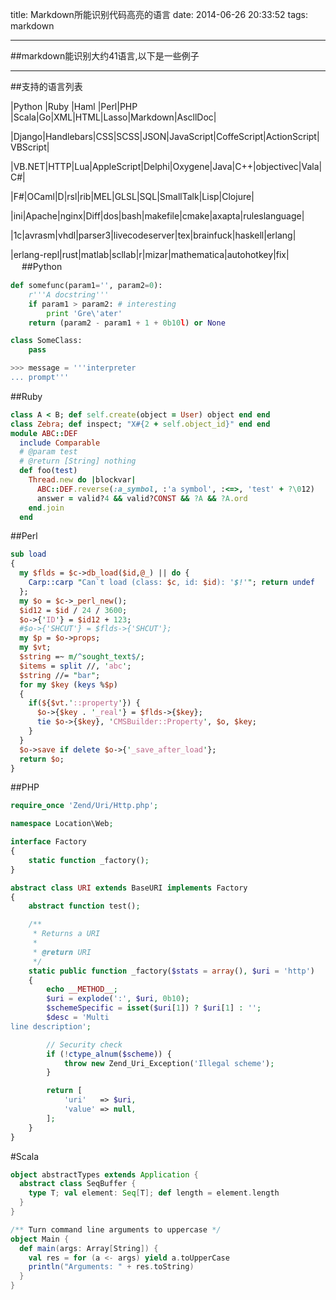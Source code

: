 title: Markdown所能识别代码高亮的语言
date: 2014-06-26 20:33:52
tags: markdown

---
##markdown能识别大约41语言,以下是一些例子


****

##支持的语言列表
<!--more-->
|Python |Ruby |Haml |Perl|PHP |Scala|Go|XML|HTML|Lasso|Markdown|AscllDoc|

|Django|Handlebars|CSS|SCSS|JSON|JavaScript|CoffeScript|ActionScript|VBScript|

|VB.NET|HTTP|Lua|AppleScript|Delphi|Oxygene|Java|C++|objectivec|Vala|C#|

|F#|OCaml|D|rsl|rib|MEL|GLSL|SQL|SmallTalk|Lisp|Clojure|

|ini|Apache|nginx|Diff|dos|bash|makefile|cmake|axapta|ruleslanguage|

|1c|avrasm|vhdl|parser3|livecodeserver|tex|brainfuck|haskell|erlang|

|erlang-repl|rust|matlab|scllab|r|mizar|mathematica|autohotkey|fix|
　
##Python
```Python
def somefunc(param1='', param2=0):
    r'''A docstring'''
    if param1 > param2: # interesting
        print 'Gre\'ater'
    return (param2 - param1 + 1 + 0b10l) or None

class SomeClass:
    pass

>>> message = '''interpreter
... prompt'''
```

##Ruby
```Ruby
class A < B; def self.create(object = User) object end end
class Zebra; def inspect; "X#{2 + self.object_id}" end end
module ABC::DEF
  include Comparable
  # @param test
  # @return [String] nothing
  def foo(test)
    Thread.new do |blockvar|
      ABC::DEF.reverse(:a_symbol, :'a symbol', :<=>, 'test' + ?\012)
      answer = valid?4 && valid?CONST && ?A && ?A.ord
    end.join
  end
```

##Perl
```Perl
sub load
{
  my $flds = $c->db_load($id,@_) || do {
    Carp::carp "Can`t load (class: $c, id: $id): '$!'"; return undef
  };
  my $o = $c->_perl_new();
  $id12 = $id / 24 / 3600;
  $o->{'ID'} = $id12 + 123;
  #$o->{'SHCUT'} = $flds->{'SHCUT'};
  my $p = $o->props;
  my $vt;
  $string =~ m/^sought_text$/;
  $items = split //, 'abc';
  $string //= "bar";
  for my $key (keys %$p)
  {
    if(${$vt.'::property'}) {
      $o->{$key . '_real'} = $flds->{$key};
      tie $o->{$key}, 'CMSBuilder::Property', $o, $key;
    }
  }
  $o->save if delete $o->{'_save_after_load'};
  return $o;
}
```

##PHP
```PHP
require_once 'Zend/Uri/Http.php';

namespace Location\Web;

interface Factory
{
    static function _factory();
}

abstract class URI extends BaseURI implements Factory
{
    abstract function test();

    /**
     * Returns a URI
     *
     * @return URI
     */
    static public function _factory($stats = array(), $uri = 'http')
    {
        echo __METHOD__;
        $uri = explode(':', $uri, 0b10);
        $schemeSpecific = isset($uri[1]) ? $uri[1] : '';
        $desc = 'Multi
line description';

        // Security check
        if (!ctype_alnum($scheme)) {
            throw new Zend_Uri_Exception('Illegal scheme');
        }

        return [
            'uri'   => $uri,
            'value' => null,
        ];
    }
}
```

#Scala
```Scala
object abstractTypes extends Application {
  abstract class SeqBuffer {
    type T; val element: Seq[T]; def length = element.length
  }
}

/** Turn command line arguments to uppercase */
object Main {
  def main(args: Array[String]) {
    val res = for (a <- args) yield a.toUpperCase
    println("Arguments: " + res.toString)
  }
}
```
